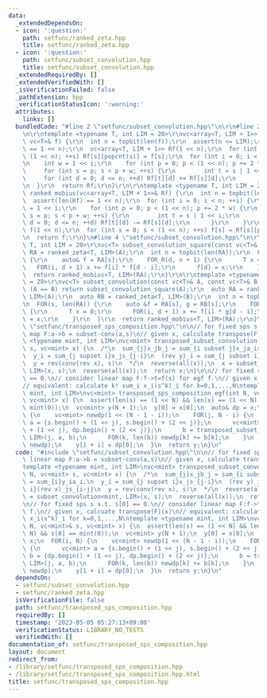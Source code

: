 ```yaml
---
data:
  _extendedDependsOn:
  - icon: ':question:'
    path: setfunc/ranked_zeta.hpp
    title: setfunc/ranked_zeta.hpp
  - icon: ':question:'
    path: setfunc/subset_convolution.hpp
    title: setfunc/subset_convolution.hpp
  _extendedRequiredBy: []
  _extendedVerifiedWith: []
  _isVerificationFailed: false
  _pathExtension: hpp
  _verificationStatusIcon: ':warning:'
  attributes:
    links: []
  bundledCode: "#line 2 \"setfunc/subset_convolution.hpp\"\n\r\n#line 2 \"setfunc/ranked_zeta.hpp\"\
    \n\r\ntemplate <typename T, int LIM = 20>\r\nvc<array<T, LIM + 1>> ranked_zeta(const\
    \ vc<T>& f) {\r\n  int n = topbit(len(f));\r\n  assert(n <= LIM);\r\n  assert(len(f)\
    \ == 1 << n);\r\n  vc<array<T, LIM + 1>> Rf(1 << n);\r\n  for (int s = 0; s <\
    \ (1 << n); ++s) Rf[s][popcnt(s)] = f[s];\r\n  for (int i = 0; i < n; ++i) {\r\
    \n    int w = 1 << i;\r\n    for (int p = 0; p < (1 << n); p += 2 * w) {\r\n \
    \     for (int s = p; s < p + w; ++s) {\r\n        int t = s | 1 << i;\r\n   \
    \     for (int d = 0; d <= n; ++d) Rf[t][d] += Rf[s][d];\r\n      }\r\n    }\r\
    \n  }\r\n  return Rf;\r\n}\r\n\r\ntemplate <typename T, int LIM = 20>\r\nvc<T>\
    \ ranked_mobius(vc<array<T, LIM + 1>>& Rf) {\r\n  int n = topbit(len(Rf));\r\n\
    \  assert(len(Rf) == 1 << n);\r\n  for (int i = 0; i < n; ++i) {\r\n    int w\
    \ = 1 << i;\r\n    for (int p = 0; p < (1 << n); p += 2 * w) {\r\n      for (int\
    \ s = p; s < p + w; ++s) {\r\n        int t = s | 1 << i;\r\n        for (int\
    \ d = 0; d <= n; ++d) Rf[t][d] -= Rf[s][d];\r\n      }\r\n    }\r\n  }\r\n  vc<T>\
    \ f(1 << n);\r\n  for (int s = 0; s < (1 << n); ++s) f[s] = Rf[s][popcnt(s)];\r\
    \n  return f;\r\n}\n#line 4 \"setfunc/subset_convolution.hpp\"\n\r\ntemplate <typename\
    \ T, int LIM = 20>\r\nvc<T> subset_convolution_square(const vc<T>& A) {\r\n  auto\
    \ RA = ranked_zeta<T, LIM>(A);\r\n  int n = topbit(len(RA));\r\n  FOR(s, len(RA))\
    \ {\r\n    auto& f = RA[s];\r\n    FOR_R(d, n + 1) {\r\n      T x = 0;\r\n   \
    \   FOR(i, d + 1) x += f[i] * f[d - i];\r\n      f[d] = x;\r\n    }\r\n  }\r\n\
    \  return ranked_mobius<T, LIM>(RA);\r\n}\r\n\r\ntemplate <typename T, int LIM\
    \ = 20>\r\nvc<T> subset_convolution(const vc<T>& A, const vc<T>& B) {\r\n  if\
    \ (A == B) return subset_convolution_square(A);\r\n  auto RA = ranked_zeta<T,\
    \ LIM>(A);\r\n  auto RB = ranked_zeta<T, LIM>(B);\r\n  int n = topbit(len(RA));\r\
    \n  FOR(s, len(RA)) {\r\n    auto &f = RA[s], g = RB[s];\r\n    FOR_R(d, n + 1)\
    \ {\r\n      T x = 0;\r\n      FOR(i, d + 1) x += f[i] * g[d - i];\r\n      f[d]\
    \ = x;\r\n    }\r\n  }\r\n  return ranked_mobius<T, LIM>(RA);\r\n}\r\n#line 2\
    \ \"setfunc/transposed_sps_composition.hpp\"\n\n// for fixed sps s, consider linear\
    \ map F:a->b = subset-conv(a,s)\n// given x, calculate transpose(F)(x)\ntemplate\
    \ <typename mint, int LIM>\nvc<mint> transposed_subset_convolution(int N, vc<mint>\
    \ s, vc<mint> x) {\n  /*\n  sum_{j}x_jb_j = sum_{i subset j}x_ja_is_{j-i} = sum_{i}y_ia_i.\n\
    \  y_i = sum_{j supset i}x_js_{j-i}\n  (rev y)_i = sum_{j subset i}(rev x)_js_{i-j}\n\
    \  y = rev(conv(rev x), s)\n  */\n  reverse(all(x));\n  x = subset_convolution<mint,\
    \ LIM>(x, s);\n  reverse(all(x));\n  return x;\n}\n\n// for fixed sps s s.t. s[0]\
    \ == 0.\n// consider linear map F:f->t=f(s) for egf f.\n// given x, calcuate transpose(F)(x)\n\
    // equivalent: calculate k! sum_i x_i(s^k)_i for k=0,1,...,N\ntemplate <typename\
    \ mint, int LIM>\nvc<mint> transposed_sps_composition_egf(int N, vc<mint>& s,\
    \ vc<mint> x) {\n  assert(len(s) == (1 << N) && len(x) == (1 << N) && s[0] ==\
    \ mint(0));\n  vc<mint> y(N + 1);\n  y[0] = x[0];\n  auto& dp = x;\n  FOR(i, N)\
    \ {\n    vc<mint> newdp(1 << (N - 1 - i));\n    FOR(j, N - i) {\n      vc<mint>\
    \ a = {s.begin() + (1 << j), s.begin() + (2 << j)};\n      vc<mint> b = {dp.begin()\
    \ + (1 << j), dp.begin() + (2 << j)};\n      b = transposed_subset_convolution<mint,\
    \ LIM>(j, a, b);\n      FOR(k, len(b)) newdp[k] += b[k];\n    }\n    swap(dp,\
    \ newdp);\n    y[1 + i] = dp[0];\n  }\n  return y;\n}\n"
  code: "#include \"setfunc/subset_convolution.hpp\"\n\n// for fixed sps s, consider\
    \ linear map F:a->b = subset-conv(a,s)\n// given x, calculate transpose(F)(x)\n\
    template <typename mint, int LIM>\nvc<mint> transposed_subset_convolution(int\
    \ N, vc<mint> s, vc<mint> x) {\n  /*\n  sum_{j}x_jb_j = sum_{i subset j}x_ja_is_{j-i}\
    \ = sum_{i}y_ia_i.\n  y_i = sum_{j supset i}x_js_{j-i}\n  (rev y)_i = sum_{j subset\
    \ i}(rev x)_js_{i-j}\n  y = rev(conv(rev x), s)\n  */\n  reverse(all(x));\n  x\
    \ = subset_convolution<mint, LIM>(x, s);\n  reverse(all(x));\n  return x;\n}\n\
    \n// for fixed sps s s.t. s[0] == 0.\n// consider linear map F:f->t=f(s) for egf\
    \ f.\n// given x, calcuate transpose(F)(x)\n// equivalent: calculate k! sum_i\
    \ x_i(s^k)_i for k=0,1,...,N\ntemplate <typename mint, int LIM>\nvc<mint> transposed_sps_composition_egf(int\
    \ N, vc<mint>& s, vc<mint> x) {\n  assert(len(s) == (1 << N) && len(x) == (1 <<\
    \ N) && s[0] == mint(0));\n  vc<mint> y(N + 1);\n  y[0] = x[0];\n  auto& dp =\
    \ x;\n  FOR(i, N) {\n    vc<mint> newdp(1 << (N - 1 - i));\n    FOR(j, N - i)\
    \ {\n      vc<mint> a = {s.begin() + (1 << j), s.begin() + (2 << j)};\n      vc<mint>\
    \ b = {dp.begin() + (1 << j), dp.begin() + (2 << j)};\n      b = transposed_subset_convolution<mint,\
    \ LIM>(j, a, b);\n      FOR(k, len(b)) newdp[k] += b[k];\n    }\n    swap(dp,\
    \ newdp);\n    y[1 + i] = dp[0];\n  }\n  return y;\n}\n"
  dependsOn:
  - setfunc/subset_convolution.hpp
  - setfunc/ranked_zeta.hpp
  isVerificationFile: false
  path: setfunc/transposed_sps_composition.hpp
  requiredBy: []
  timestamp: '2023-05-05 05:27:13+09:00'
  verificationStatus: LIBRARY_NO_TESTS
  verifiedWith: []
documentation_of: setfunc/transposed_sps_composition.hpp
layout: document
redirect_from:
- /library/setfunc/transposed_sps_composition.hpp
- /library/setfunc/transposed_sps_composition.hpp.html
title: setfunc/transposed_sps_composition.hpp
---
```


